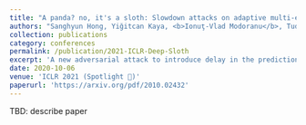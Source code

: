 ```yaml
---
title: "A panda? no, it's a sloth: Slowdown attacks on adaptive multi-exit neural network inference"
authors: "Sanghyun Hong, Yiğitcan Kaya, <b>Ionuţ-Vlad Modoranu</b>, Tudor Dumitraş"
collection: publications
category: conferences
permalink: /publication/2021-ICLR-Deep-Sloth
excerpt: 'A new adversarial attack to introduce delay in the predictions of multi-exit deep neural networks.'
date: 2020-10-06
venue: 'ICLR 2021 (Spotlight 🔦)'
paperurl: 'https://arxiv.org/pdf/2010.02432'
---
```


TBD: describe paper
